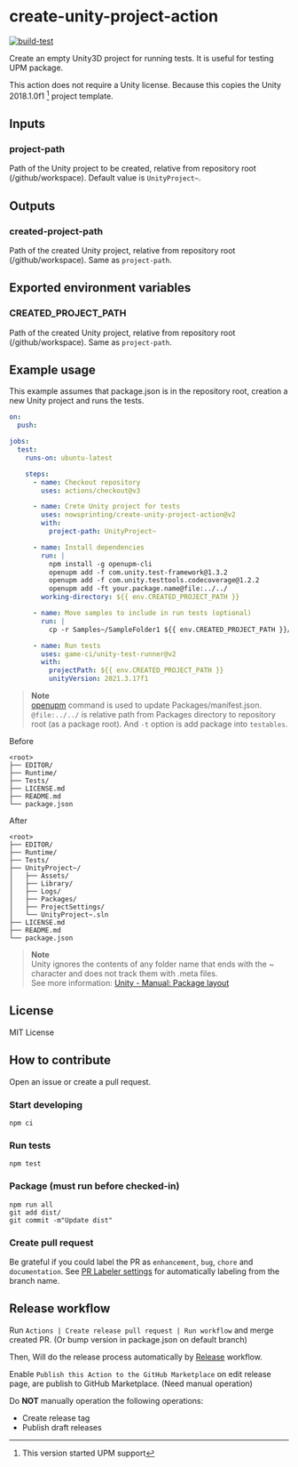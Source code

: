 # create-unity-project-action

[![build-test](https://github.com/nowsprinting/create-unity-project-action/actions/workflows/test.yml/badge.svg)](https://github.com/nowsprinting/create-unity-project-action/actions/workflows/test.yml)


Create an empty Unity3D project for running tests.
It is useful for testing UPM package.

This action does not require a Unity license.
Because this copies the Unity 2018.1.0f1 [^1] project template.

[^1]: This version started UPM support


## Inputs

### project-path

Path of the Unity project to be created, relative from repository root (/github/workspace).
Default value is `UnityProject~`.


## Outputs

### created-project-path

Path of the created Unity project, relative from repository root (/github/workspace).
Same as `project-path`.


## Exported environment variables

### CREATED\_PROJECT\_PATH

Path of the created Unity project, relative from repository root (/github/workspace).
Same as `project-path`.


## Example usage

This example assumes that package.json is in the repository root, creation a new Unity project and runs the tests.

```yaml
on:
  push:

jobs:
  test:
    runs-on: ubuntu-latest

    steps:
      - name: Checkout repository
        uses: actions/checkout@v3

      - name: Crete Unity project for tests
        uses: nowsprinting/create-unity-project-action@v2
        with:
          project-path: UnityProject~

      - name: Install dependencies
        run: |
          npm install -g openupm-cli
          openupm add -f com.unity.test-framework@1.3.2
          openupm add -f com.unity.testtools.codecoverage@1.2.2
          openupm add -ft your.package.name@file:../../
        working-directory: ${{ env.CREATED_PROJECT_PATH }}

      - name: Move samples to include in run tests (optional)
        run: |
          cp -r Samples~/SampleFolder1 ${{ env.CREATED_PROJECT_PATH }}/Assets/

      - name: Run tests
        uses: game-ci/unity-test-runner@v2
        with:
          projectPath: ${{ env.CREATED_PROJECT_PATH }}
          unityVersion: 2021.3.17f1
```

> **Note**  
> [openupm](https://github.com/openupm/openupm-cli) command is used to update Packages/manifest.json.
> `@file:../../` is relative path from Packages directory to repository root (as a package root).
> And `-t` option is add package into `testables`.

Before

```shell
<root>
├── EDITOR/
├── Runtime/
├── Tests/
├── LICENSE.md
├── README.md
└── package.json
```

After

```shell
<root>
├── EDITOR/
├── Runtime/
├── Tests/
├── UnityProject~/
│   ├── Assets/
│   ├── Library/
│   ├── Logs/
│   ├── Packages/
│   ├── ProjectSettings/
│   └── UnityProject~.sln
├── LICENSE.md
├── README.md
└── package.json
```

> **Note**  
> Unity ignores the contents of any folder name that ends with the ~ character and does not track them with .meta files.  
> See more information: [Unity - Manual:  Package layout](https://docs.unity3d.com/Manual/cus-layout.html)


## License

MIT License


## How to contribute

Open an issue or create a pull request.

### Start developing

```shell
npm ci
```

### Run tests

```shell
npm test
```

### Package (must run before checked-in)

```shell
npm run all
git add dist/
git commit -m"Update dist"
```

### Create pull request

Be grateful if you could label the PR as `enhancement`, `bug`, `chore` and `documentation`. See [PR Labeler settings](.github/pr-labeler.yml) for automatically labeling from the branch name.


## Release workflow

Run `Actions | Create release pull request | Run workflow` and merge created PR.
(Or bump version in package.json on default branch)

Then, Will do the release process automatically by [Release](.github/workflows/release.yml) workflow.

Enable `Publish this Action to the GitHub Marketplace` on edit release page, are publish to GitHub Marketplace.
(Need manual operation)

Do **NOT** manually operation the following operations:

- Create release tag
- Publish draft releases
